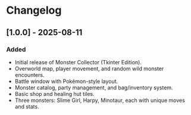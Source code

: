 # Changelog

## [1.0.0] - 2025-08-11
### Added
- Initial release of Monster Collector (Tkinter Edition).
- Overworld map, player movement, and random wild monster encounters.
- Battle window with Pokémon-style layout.
- Monster catalog, party management, and bag/inventory system.
- Basic shop and healing hut tiles.
- Three monsters: Slime Girl, Harpy, Minotaur, each with unique moves and stats.